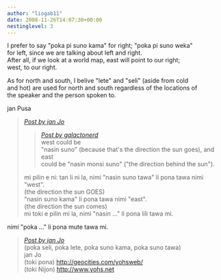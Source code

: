 ```yaml
---
author: "liogab11"
date: 2008-11-26T14:07:30+00:00
nestinglevel: 3
---
```

I prefer to say "poka pi suno kama" for right; "poka pi suno weka"  
for left, since we are talking about left and right.  
After all, if we look at a world map, east will point to our right;  
west, to our right.  
  
As for north and south, I belive "lete" and "seli" (aside from cold  
and hot) are used for north and south regardless of the locations of  
the speaker and the person spoken to.  
  
jan Pusa  

> [_Post by jan Jo_](/ztBF1yyu/left-right#post6)  
> 
> > [_Post by galactonerd_](/ztBF1yyu/left-right#post4)  
> > west could be  
> > "nasin suno" (because that's the direction the sun goes), and east  
> > could be "nasin monsi suno" ("the direction behind the sun").  
> > 
> 
> mi pilin e ni: tan li ni la, nimi "nasin suno tawa" li pona tawa nimi "west".  
> (the direction the sun GOES)  
> "nasin suno kama" li pona tawa nimi "east".  
> (the direction the sun comes)  
> mi toki e pilin mi la, nimi "nasin ..." li pona lili tawa mi.  
> 

nimi "poka ..." li pona mute tawa mi.  

> [_Post by jan Jo_](/ztBF1yyu/left-right#post6)  
> (poka seli, poka lete, poka suno kama, poka suno tawa)  
> jan Jo  
> (toki pona) http://geocities.com/yohsweb/  
> (toki Nijon) http://www.yohs.net  
>